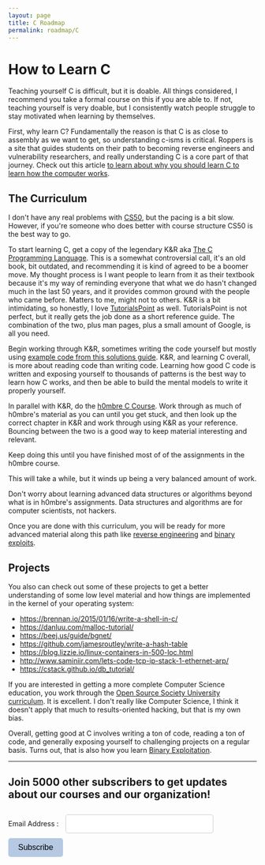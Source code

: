 ```yaml
---
layout: page
title: C Roadmap
permalink: roadmap/C
---
```

# How to Learn C 

Teaching yourself C is difficult, but it is doable. All things considered, I recommend you take a formal course on this if you are able to. If not, teaching yourself is very doable, but I consistently watch people struggle to stay motivated when learning by themselves.

First, why learn C? Fundamentally the reason is that C is as close to assembly as we want to get, so understanding c-isms is critical. Roppers is a site that guides students on their path to becoming reverse engineers and vulnerability researchers, and really understanding C is a core part of that journey. Check out this article [to learn about why you should learn C to learn how the computer works](https://steveklabnik.com/writing/should-you-learn-c-to-learn-how-the-computer-works). 

## The Curriculum

I don't have any real problems with [CS50](https://cs50.harvard.edu/x/), but the pacing is a bit slow. However, if you're someone who does better with course structure CS50 is the best way to go.

To start learning C, get a copy of the legendary K&R aka [The C Programming Language](https://en.wikipedia.org/wiki/The_C_Programming_Language). This is a somewhat controversial call, it's an old book, bit outdated, and recommending it is kind of agreed to be a boomer move. My thought process is 
I want people to learn from it as their textbook because it's my way of reminding everyone that what we do hasn't changed much in the last 50 years, and it provides common ground with the people who came before. Matters to me, might not to others. K&R is a bit intimidating, so honestly, I love [TutorialsPoint](https://www.tutorialspoint.com/cprogramming/index.htm) as well. TutorialsPoint is not perfect, but it really gets the job done as a short reference guide. The combination of the two, plus man pages, plus a small amount of Google, is all you need.

Begin working through K&R, sometimes writing the code yourself but mostly using [example code from this solutions guide](https://clc-wiki.net/wiki/K&R2_solutions). K&R, and learning C overall, is more about reading code than writing code. Learning how good C code is written and exposing yourself to thousands of patterns is the best way to learn how C works, and then be able to build the mental models to write it properly yourself.

In parallel with K&R, do the [h0mbre C Course](https://github.com/h0mbre/Learning-C). Work through as much of h0mbre's material as you can until you get stuck, and then look up the correct chapter in K&R and work through using K&R as your reference. Bouncing between the two is a good way to keep material interesting and relevant. 

Keep doing this until you have finished most of of the assignments in the h0mbre course. 

This will take a while, but it winds up being a very balanced amount of work.

Don't worry about learning advanced data structures or algorithms beyond what is in h0mbre's assignments. Data structures and algorithms are for computer scientists, not hackers.

Once you are done with this curriculum, you will be ready for more advanced material along this path like [reverse engineering](hardstuff.md) and [binary exploits](pwning.md).

## Projects

You also can check out some of these projects to get a better understanding of some low level material and how things are implemented in the kernel of your operating system:
* <https://brennan.io/2015/01/16/write-a-shell-in-c/>
* <https://danluu.com/malloc-tutorial/>
* <https://beej.us/guide/bgnet/>
* <https://github.com/jamesroutley/write-a-hash-table>
* <https://blog.lizzie.io/linux-containers-in-500-loc.html>
* <http://www.saminiir.com/lets-code-tcp-ip-stack-1-ethernet-arp/>
* <https://cstack.github.io/db_tutorial/>

If you are interested in getting a more complete Computer Science education, you work through the [Open Source Society University curriculum](https://github.com/ossu/computer-science/blob/master/README.md). It is excellent. I don't really like Computer Science, I think it doesn't apply that much to results-oriented hacking, but that is my own bias.

Overall, getting good at C involves writing a ton of code, reading a ton of code, and generally exposing yourself to challenging projects on a regular basis. Turns out, that is also how you learn [Binary Exploitation](pwning.md).

<hr>

<!--Mail chimp newsletter subscription-->
<div id="mc_embed_signup">
    <form action="https://gmail.us5.list-manage.com/subscribe/post?u=4d03cc5db483966f7e0fe17cc&amp;id=8d9620c4b7" method="post" id="mc-embedded-subscribe-form" name="mc-embedded-subscribe-form" class="validate" target="_blank" novalidate>
        <div id="mc_embed_signup_scroll">
	        <h2>Join 5000 other subscribers to get updates about our courses and our organization!</h2>
            <div class="mc-field-group">
                <label for="mce-EMAIL">Email Address : </label>
                <input type="email" value="" name="EMAIL" class="required email" id="mce-EMAIL" style="width: 300px; margin: 10px; padding: 10px; border: 1px solid #ccc; border-radius: 5px; font-size: 14px;">
            </div>
            <div id="mce-responses" class="clear"></div>
            <div class="response" id="mce-error-response" style="display:none"></div>
            <div class="response" id="mce-success-response" style="display:none"></div>
        </div>    
        <!-- real people should not fill this in and expect good things - do not remove this or risk form bot signups-->
        <div style="position: absolute; left: -5000px;" aria-hidden="true">
            <input type="text" name="b_4d03cc5db483966f7e0fe17cc_8d9620c4b7" tabindex="-1" value="">
        </div>
        <div class="clear"><input type="submit" value="Subscribe" name="subscribe" id="mc-embedded-subscribe" class="button" style="background-color: #B5C9E2; border: none; padding: 10px 20px; border-radius: 5px; font-size: 16px; cursor: pointer;"></div>
    </form>
</div>

<script type='text/javascript' src='//s3.amazonaws.com/downloads.mailchimp.com/js/mc-validate.js'>

</script>
<script type='text/javascript'>(function($) {window.fnames = new Array(); window.ftypes = new Array();fnames[0]='EMAIL';ftypes[0]='email';}(jQuery));var $mcj = jQuery.noConflict(true);</script>
<!--End mc_embed_signup-->
